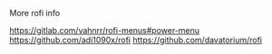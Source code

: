 More rofi info

https://gitlab.com/vahnrr/rofi-menus#power-menu
https://github.com/adi1090x/rofi
https://github.com/davatorium/rofi


